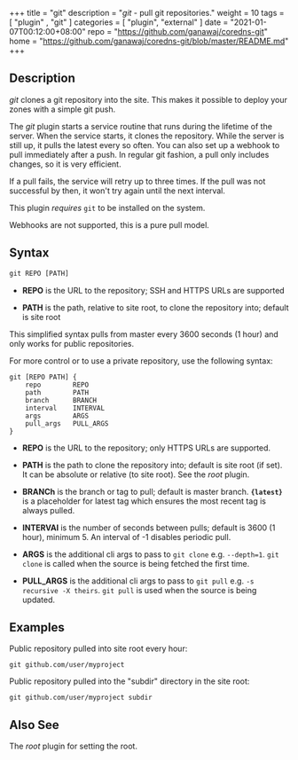 +++
title = "git"
description = "*git* - pull git repositories."
weight = 10
tags = [  "plugin" , "git" ]
categories = [ "plugin", "external" ]
date = "2021-01-07T00:12:00+08:00"
repo = "https://github.com/ganawaj/coredns-git"
home = "https://github.com/ganawaj/coredns-git/blob/master/README.md"
+++

## Description

*git* clones a git repository into the site. This makes it possible to deploy your zones with a
simple git push.

The *git* plugin starts a service routine that runs during the lifetime of the server. When the
service starts, it clones the repository. While the server is still up, it pulls the latest every
so often. You can also set up a webhook to pull immediately after a push. In regular git fashion, a
pull only includes changes, so it is very efficient.

If a pull fails, the service will retry up to three times. If the pull was not successful by then,
it won't try again until the next interval.

This plugin *requires* `git` to be installed on the system.

Webhooks are not supported, this is a pure pull model.

## Syntax

~~~ txt
git REPO [PATH]
~~~

 *  **REPO** is the URL to the repository; SSH and HTTPS URLs are supported

 *  **PATH** is the path, relative to site root, to clone the repository into; default is site root

This simplified syntax pulls from master every 3600 seconds (1 hour) and only works for public
repositories.

For more control or to use a private repository, use the following syntax:

~~~
git [REPO PATH] {
	repo        REPO
	path        PATH
	branch      BRANCH
	interval    INTERVAL
	args        ARGS
	pull_args   PULL_ARGS
}
~~~

 *  **REPO** is the URL to the repository; only HTTPS URLs are supported.

 *  **PATH** is the path to clone the repository into; default is site root (if set). It can be
    absolute or relative (to site root). See the *root* plugin.

 *  **BRANCh** is the branch or tag to pull; default is master branch. **`{latest}`** is a
    placeholder for latest tag which ensures the most recent tag is always pulled.

 *  **INTERVAl** is the number of seconds between pulls; default is 3600 (1 hour), minimum 5. An
    interval of -1 disables periodic pull.

 *  **ARGS** is the additional cli args to pass to `git clone` e.g. `--depth=1`. `git clone` is
    called when the source is being fetched the first time.

 *  **PULL_ARGS** is the additional cli args to pass to `git pull` e.g. `-s recursive -X theirs`.
    `git pull` is used when the source is being updated.

## Examples

Public repository pulled into site root every hour:

~~~
git github.com/user/myproject
~~~

Public repository pulled into the "subdir" directory in the site root:

~~~
git github.com/user/myproject subdir
~~~

## Also See

The *root* plugin for setting the root.

